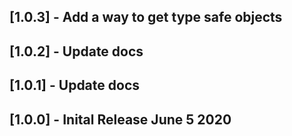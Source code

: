 ## [1.0.3] - Add a way to get type safe objects

## [1.0.2] - Update docs

## [1.0.1] - Update docs

## [1.0.0] - Inital Release June 5 2020